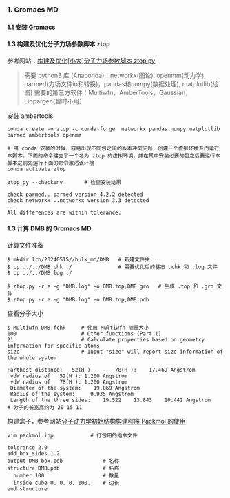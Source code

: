 ### 1. Gromacs MD

#### 1.1 安装 Gromacs 

#### 1.3 构建及优化分子力场参数脚本 ztop

参考网站：[构建及优化[小大]分子力场参数脚本 ztop.py](http://bbs.keinsci.com/forum.php?mod=viewthread&tid=22171&fromuid=63513)
> 需要 python3 库 (Anaconda)：networkx(图论), openmm(动力学), parmed(力场文件io和转换)，pandas和numpy(数据处理), matplotlib(绘图)
> 需要的第三方软件：Multiwfn，AmberTools，Gaussian，Libpargen(暂时不用）

安装 ambertools

```
conda create -n ztop -c conda-forge  networkx pandas numpy matplotlib parmed ambertools openmm

# 用 conda 安装的时候，容易出现不同包之间的版本冲突问题，创建一个虚拟环境专门运行本脚本，下面的命令建立了一个名为 ztop 的虚拟环境，并在其中安装必要的包之后要运行本脚本之前先运行下面的命令激活该环境
conda activate ztop

ztop.py --checkenv       # 检查安装结果

check parmed...parmed version 4.2.2 detected
check networkx...networkx version 3.3 detected
...
All differences are within tolerance.
```
#### 1.3 计算 DMB 的 Gromacs MD

计算文件准备
```
$ mkdir lrh/20240515//bulk_md/DMB   # 新建文件夹 
$ cp ../../DMB.chk ./               # 需要优化后的基态 .chk 和 .log 文件
$ cp ../../DMB.log ./

$ ztop.py -r e -g "DMB.log" -o DMB.top,DMB.gro   # 生成 .top 和 .gro 文件
$ ztop.py -r e -g "DMB.log" -o DMB.top,DMB.pdb
```
查看分子大小
```
$ Multiwfn DMB.fchk     # 使用 Multiwfn 测量大小
100                     # Other functions (Part 1)
21                      # Calculate properties based on geometry information for specific atoms
size                    # Input "size" will report size information of the whole system

Farthest distance:   52(H )  ---   78(H ):    17.469 Angstrom
 vdW radius of   52(H ): 1.200 Angstrom
 vdW radius of   78(H ): 1.200 Angstrom
 Diameter of the system:    19.869 Angstrom
 Radius of the system:     9.935 Angstrom
 Length of the three sides:    19.522    13.843    10.442 Angstrom      # 分子的长宽高约为 20 15 11
```
构建盒子，参考网站[分子动力学初始结构构建程序 Packmol 的使用](http://sobereva.com/473)
```
vim packmol.inp            # 打包用的指令文件

tolerance 2.0
add_box_sides 1.2
output DMB_box.pdb             # 名称
structure DMB.pdb              # 名称
  number 100                   # 数量
  inside cube 0. 0. 0. 100.    # 边长
end structure
```
